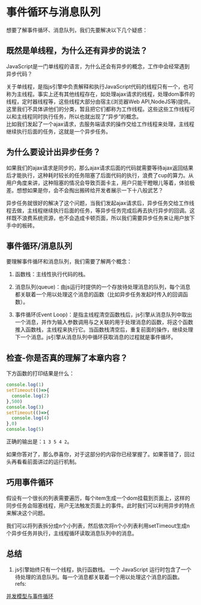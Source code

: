 # 事件循环与消息队列

想要了解事件循环、消息队列，我们先要解决以下几个疑惑：

## 既然是单线程，为什么还有异步的说法？

JavaScript是一门单线程的语言，为什么还会有异步的概念，工作中会经常遇到异步代码？  

关于单线程，是指js引擎中负责解释和执行JavaScript代码的线程只有一个，也可称为主线程。事实上还有其他线程存在，如处理ajax请求的线程，处理dom事件的线程，定时器线程等，这些线程大部分由宿主(浏览器Web API,NodeJS等)提供。这里我们不具体讲他们的分类，暂且把它们都称为工作线程。这些这些工作线程可以和主线程同时执行任务，所以也就出现了“异步”的概念。  
比如我们发起了一个ajax请求，去服务端请求的操作交给工作线程来处理，主线程继续执行后面的任务，这就是一个异步任务。

## 为什么要设计出异步任务？

如果我们的ajax请求是同步的，那么ajax请求后面的代码就需要等待ajax返回结果后才能执行，这种耗时较长的任务阻塞了后面代码的执行，浪费了cup的算力。从用户角度来讲，这种阻塞的情况会导致页面卡主，用户只能干瞪眼儿等着，体验极差。想想如果是你，会不会掏出搬砖给开发者展示一下十八般武艺？

异步任务就很好的解决了这个问题，当我们发起ajax请求后，异步任务交给工作线程去做，主线程继续执行后面的任务，等异步任务完成后再去执行异步的回调。这样既不浪费系统资源，也不会造成卡顿页面，所以我们需要异步任务来让用户放下手中的板砖。

## 事件循环/消息队列

要理解事件循环和消息队列，我们需要了解两个概念：

1. 函数栈：主线性执行代码的栈。
2. 消息队列(queue)：由js运行时提供的一个存放待处理消息的队列，每个消息都关联着一个用以处理这个消息的函数（比如异步任务发起时传入的回调函数）。

3. 事件循环(Event Loop)：是指主线程清空函数栈后，js引擎从消息队列中取出一个消息，并作为输入参数调用与之关联的用于处理消息的函数，将这个函数推入函数栈，主线程来执行它。当函数栈清空后，重复前面的操作，继续处理下一个消息。js引擎从消息队列中循环获取消息的过程就是事件循环。

## 检查-你是否真的理解了本章内容？

下方函数的打印结果是什么：

``` js
console.log(1)
setTimeout(()=>{
  console.log(2)
},500)
console.log(3)
setTimeout(()=>{
  console.log(4)
},0)
console.log(5)
```

正确的输出是：`1 3 5 4 2`。

如果你答对了，那么恭喜你，对于这部分的内容你已经掌握了。如果答错了，回过头再看看前面讲过的运行机制。

## 巧用事件循环

假设有一个很长的列表需要遍历，每个item生成一个dom挂载到页面上，这样的同步任务会阻塞线程，用户无法触发页面上的事件。此时我们可以利用异步的特点来解决这个问题。

我们可以将列表拆分成n个小列表，然后依次将n个小列表利用setTimeout生成n个异步任务并执行，主线程循环读取消息队列中的消息。

## 总结

1. js引擎始终只有一个线程，执行函数栈。
一个 JavaScript 运行时包含了一个待处理的消息队列。每一个消息都关联着一个用以处理这个消息的函数。
refs:

[并发模型与事件循环
](https://developer.mozilla.org/zh-CN/docs/Web/JavaScript/EventLoop)